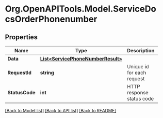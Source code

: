 # Org.OpenAPITools.Model.ServiceDocsOrderPhonenumber

## Properties

Name | Type | Description | Notes
------------ | ------------- | ------------- | -------------
**Data** | [**List&lt;ServicePhoneNumberResult&gt;**](ServicePhoneNumberResult.md) |  | [optional] 
**RequestId** | **string** | Unique id for each request | [optional] 
**StatusCode** | **int** | HTTP response status code | [optional] 

[[Back to Model list]](../README.md#documentation-for-models) [[Back to API list]](../README.md#documentation-for-api-endpoints) [[Back to README]](../README.md)

